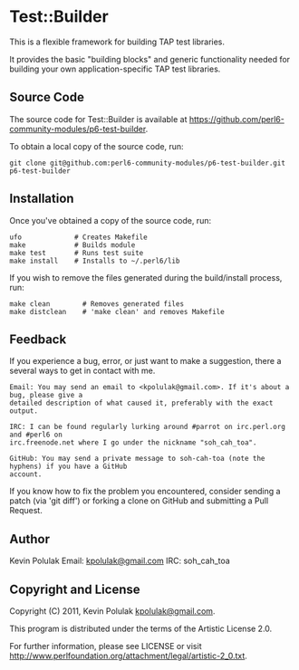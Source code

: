 # Test::Builder

This is a flexible framework for building TAP test libraries.

It provides the basic "building blocks" and generic functionality needed for building your own
application-specific TAP test libraries.


## Source Code

The source code for Test::Builder is available at <https://github.com/perl6-community-modules/p6-test-builder>.

To obtain a local copy of the source code, run:

    git clone git@github.com:perl6-community-modules/p6-test-builder.git p6-test-builder


## Installation

Once you've obtained a copy of the source code, run:

    ufo             # Creates Makefile
    make            # Builds module
    make test       # Runs test suite
    make install    # Installs to ~/.perl6/lib

If you wish to remove the files generated during the build/install process, run:

    make clean        # Removes generated files
    make distclean    # 'make clean' and removes Makefile


## Feedback

If you experience a bug, error, or just want to make a suggestion, there a several ways to get in
contact with me.

    Email: You may send an email to <kpolulak@gmail.com>. If it's about a bug, please give a
    detailed description of what caused it, preferably with the exact output.

    IRC: I can be found regularly lurking around #parrot on irc.perl.org and #perl6 on
    irc.freenode.net where I go under the nickname "soh_cah_toa".

    GitHub: You may send a private message to soh-cah-toa (note the hyphens) if you have a GitHub
    account.

If you know how to fix the problem you encountered, consider sending a patch (via 'git diff') or
forking a clone on GitHub and submitting a Pull Request.


## Author

Kevin Polulak
    Email: kpolulak@gmail.com
    IRC:   soh_cah_toa


## Copyright and License

Copyright (C) 2011, Kevin Polulak <kpolulak@gmail.com>.

This program is distributed under the terms of the Artistic License 2.0.

For further information, please see LICENSE or visit
<http://www.perlfoundation.org/attachment/legal/artistic-2_0.txt>.
